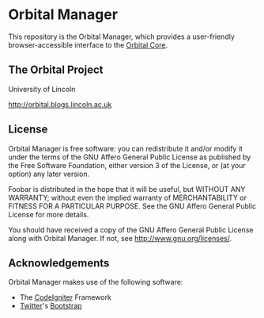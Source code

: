 # Orbital Manager

This repository is the Orbital Manager, which provides a user-friendly browser-accessible interface to the [Orbital Core](https://github.com/lncd/Orbital-Core).

## The Orbital Project

University of Lincoln

http://orbital.blogs.lincoln.ac.uk

## License

Orbital Manager is free software: you can redistribute it and/or modify it under the terms of the GNU Affero General Public License as published by the Free Software Foundation, either version 3 of the License, or (at your option) any later version.

Foobar is distributed in the hope that it will be useful, but WITHOUT ANY WARRANTY; without even the implied warranty of MERCHANTABILITY or FITNESS FOR A PARTICULAR PURPOSE. See the GNU Affero General Public License for more details.

You should have received a copy of the GNU Affero General Public License along with Orbital Manager. If not, see <http://www.gnu.org/licenses/>.

## Acknowledgements

Orbital Manager makes use of the following software:

* The [CodeIgniter](http://codeigniter.com/) Framework
* [Twitter](http://twitter.com/twitter)'s [Bootstrap](http://twitter.github.com/bootstrap/)